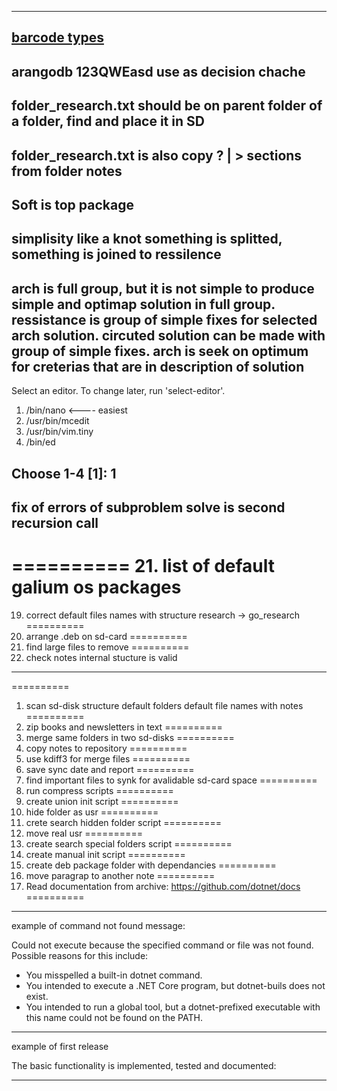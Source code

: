 --------------------
[barcode types](https://scanbot.io/blog/types-of-barcodes/)
--------------------
arangodb 123QWEasd
use as decision chache
--------------------
folder_research.txt should be on parent folder of a folder, find and place it in SD
--------------------
folder_research.txt is also copy ? | > sections from folder notes
--------------------
Soft is top package
--------------------
simplisity like a knot something is splitted, something is joined to ressilence
--------------------
arch is full group, but it is not simple to produce simple and optimap solution in full group.
ressistance is group of simple fixes for selected arch solution.
circuted solution can be made with group of simple fixes.
arch is seek on optimum for creterias that are in description of solution
--------------------
Select an editor.  To change later, run 'select-editor'.
  1. /bin/nano        <---- easiest
  2. /usr/bin/mcedit
  3. /usr/bin/vim.tiny
  4. /bin/ed

Choose 1-4 [1]: 1
--------------------
fix of errors of subproblem solve is second recursion call 
--------------------
==========
21. list of default galium os packages
==========
19. correct default files names with structure research -> go_research
==========
18. arrange .deb on sd-card
==========
10. find large files to remove
==========
5. check notes internal stucture is valid

--------------------
==========
1. scan sd-disk structure default folders default file names with notes
==========
2. zip books and newsletters in text
==========
3. merge same folders in two sd-disks
==========
4. copy notes to repository
==========
6. use kdiff3 for merge files
==========
7. save sync date and report
==========
8. find important files to synk for avalidable sd-card space
==========
9. run compress scripts
==========
11. create union init script
==========
12. hide folder as usr
==========
13. crete search hidden folder script
==========
14. move real usr
==========
15. create search special folders script
==========
16. create manual init script
==========
17. create deb package folder with dependancies
==========
20. move paragrap to another note
==========
22. Read documentation from archive: https://github.com/dotnet/docs
==========

-----------------
example of command not found message:

Could not execute because the specified command or file was not found.
Possible reasons for this include:
  * You misspelled a built-in dotnet command.
  * You intended to execute a .NET Core program, but dotnet-buils does not exist.
  * You intended to run a global tool, but a dotnet-prefixed executable with this name could not be found on the PATH.
------------------

example of first release

The basic functionality is implemented, tested and documented:

------------------
